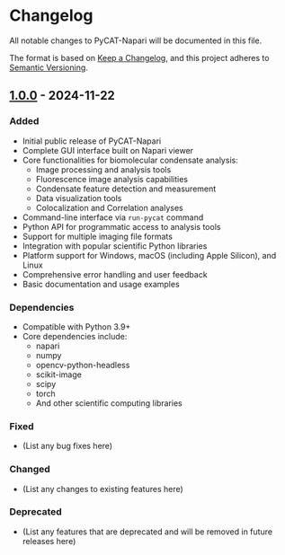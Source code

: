 # Changelog
All notable changes to PyCAT-Napari will be documented in this file.

The format is based on [Keep a Changelog](https://keepachangelog.com/en/1.0.0/),
and this project adheres to [Semantic Versioning](https://semver.org/spec/v2.0.0.html).

## [1.0.0] - 2024-11-22
### Added
- Initial public release of PyCAT-Napari
- Complete GUI interface built on Napari viewer
- Core functionalities for biomolecular condensate analysis:
  * Image processing and analysis tools
  * Fluorescence image analysis capabilities
  * Condensate feature detection and measurement
  * Data visualization tools
  * Colocalization and Correlation analyses 
- Command-line interface via `run-pycat` command
- Python API for programmatic access to analysis tools
- Support for multiple imaging file formats
- Integration with popular scientific Python libraries
- Platform support for Windows, macOS (including Apple Silicon), and Linux
- Comprehensive error handling and user feedback
- Basic documentation and usage examples

### Dependencies
- Compatible with Python 3.9+
- Core dependencies include:
  * napari
  * numpy
  * opencv-python-headless
  * scikit-image
  * scipy
  * torch
  * And other scientific computing libraries

### Fixed
- (List any bug fixes here)

### Changed
- (List any changes to existing features here)

### Deprecated
- (List any features that are deprecated and will be removed in future releases here)

[1.0.0]: https://github.com/BanerjeeLab-repertoire/pycat-napari/releases/tag/v1.0.0